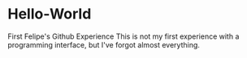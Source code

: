 # Hello-World
First Felipe's Github Experience
This is not my first experience with a programming interface, but I've forgot almost everything.
